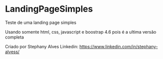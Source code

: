 # LandingPageSimples
Teste de uma landing page simples 

Usando somente html, css, javascript e boostrap 4.6 pois é a ultima versão completa 

Criado por Stephany Alves 
Linkedin: https://www.linkedin.com/in/stephany-alvess/
